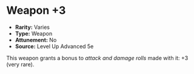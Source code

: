 # Weapon +3

- **Rarity:** Varies
- **Type:** Weapon
- **Attunement:** No
- **Source:** Level Up Advanced 5e

This weapon grants a bonus to _attack and damage rolls_  made with it: +3 (very rare).
